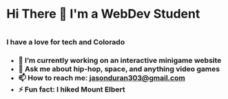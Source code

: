 <h1> Hi There 👋 I'm a WebDev Student<h1>
<h3>I have a love for tech and Colorado<h3>
  
- 🔭 I’m currently working on an interactive minigame website
- 💬 Ask me about hip-hop, space, and anything video games
- 📫 How to reach me: jasonduran303@gmail.com
- ⚡ Fun fact: I hiked Mount Elbert 
